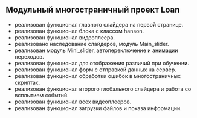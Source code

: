 ## Модульный многостраничный проект Loan

- реализован функционал главного слайдера на первой странице.
- реализован функционал блока с классом hanson.
- реализован функционал видеоплеера.
- реализовано наследование слайдеров, модуль Main_slider.
- реализован модуль Mini_slider, автопереключение и анимации переходов.
- реализован функционал для отображения различий при обучении.
- реализован функционал форм с отправкой данных на сервер.
- реализован функционал обработки ошибок в многостраничных скриптах.
- реализован функционал второго глобального слайдера и работа со всплытием событий.
- реализован функционал всех видеоплееров.
- реализован функционал загрузки файлов и показа информации.
